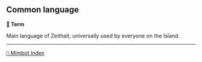 ## Common language

**📑 Term**

Main language of Zeithalt, universally used by everyone on the Island.


-----
[`📑` Mimbot Index](<https://zeithalt.github.io/r/#bef0>)
<!---
keywords:
aliases:
-->